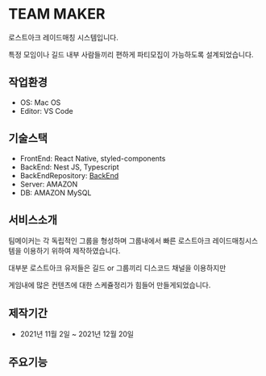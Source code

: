 # TEAM MAKER

로스트아크 레이드매칭 시스템입니다.

특정 모임이나 길드 내부 사람들끼리 편하게 파티모집이 가능하도록 설계되었습니다.

 
## 작업환경

- OS: Mac OS
- Editor: VS Code


## 기술스택

- FrontEnd: React Native, styled-components
- BackEnd: Nest JS, Typescript
- BackEndRepository: [BackEnd][BackLink]
- Server: AMAZON 
- DB: AMAZON MySQL

## 서비스소개

팀메이커는 각 독립적인 그룹을 형성하며 그룹내에서 빠른 로스트아크 레이드매칭시스템을 이용하기 위하여 제작하였습니다.

대부분 로스트아크 유저들은 길드 or 그룹끼리 디스코드 채널을 이용하지만

게임내에 많은 컨텐츠에 대한 스케쥴정리가 힘들어 만들게되었습니다.

## 제작기간

- 2021년 11월 2일 ~ 2021년 12월 20일

## 주요기능





[BackLink]: https://github.com/JamesSleep/team-maker-backend "Go Back"

